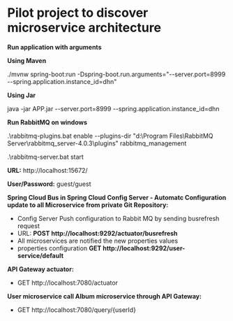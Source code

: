 # Pilot project to discover microservice architecture

**Run application with arguments**

**Using Maven**

./mvnw spring-boot:run -Dspring-boot.run.arguments="--server.port=8999 --spring.application.instance_id=dhn"

**Using Jar**

java -jar APP.jar --server.port=8999 --spring.application.instance_id=dhn


**Run RabbitMQ on windows**

.\rabbitmq-plugins.bat  enable --plugins-dir "d:\Program Files\RabbitMQ Server\rabbitmq_server-4.0.3\plugins" rabbitmq_management

.\rabbitmq-server.bat start

**URL:** http://localhost:15672/

**User/Password:** guest/guest

**Spring Cloud Bus in Spring Cloud Config Server - Automatc Configuration update to all Microservice from private Git Repository:**

<ul>
  <li>Config Server Push configuration to Rabbit MQ by sending busrefresh request</li>
  <li>URL: <b>POST http://localhost:9292/actuator/busrefresh</b></li>
  <li>All microservices are notified the new properties values</li>
  <li>properties configuration <b>GET http://localhost:9292/user-service/default</b></li>
</ul>

**API Gateway actuator:**
<ul>
  <li>GET http://localhost:7080/actuator</li>
</ul>

**User microservice call Album microservice through API Gateway:**

<ul>
  <li>GET http://localhost:7080/query/{userId}</li>
</ul>
